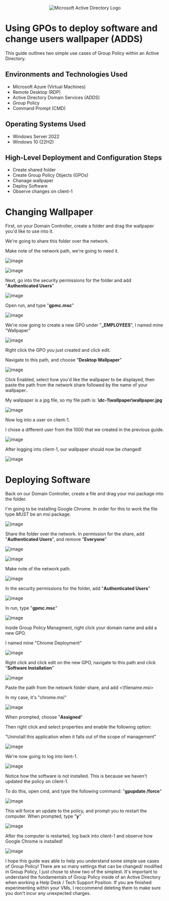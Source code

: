 <p align="center">
<img src="https://i.imgur.com/pU5A58S.png" alt="Microsoft Active Directory Logo"/>
</p>

<h1>Using GPOs to deploy software and change users wallpaper (ADDS)</h1>
This guide outlines two simple use cases of Group Policy within an Active Directory.<br />

<h2>Environments and Technologies Used</h2>

- Microsoft Azure (Virtual Machines)
- Remote Desktop (RDP)
- Active Directory Domain Services (ADDS)
- Group Policy
- Command Prompt (CMD)

<h2>Operating Systems Used </h2>

- Windows Server 2022
- Windows 10 (22H2)

<h2>High-Level Deployment and Configuration Steps</h2>

- Create shared folder
- Create Group Policy Objects (GPOs)
- Chanage wallpaper
- Deploy Software
- Observe changes on client-1

# Changing Wallpaper</b>

First, on your Domain Controller, create a folder and drag the wallpaper you'd like to use into it.</p>
We're going to share this folder over the network.</p>
Make note of the network path, we're going to need it.

![image](https://github.com/user-attachments/assets/f61ad5bc-753d-4965-bd6f-2f4389443698)

![image](https://github.com/user-attachments/assets/66d7d0eb-9850-4dc5-b8fd-7d2ae9a7979a)

Next, go into the security permissions for the folder and add "**Authenticated Users**"

![image](https://github.com/user-attachments/assets/28191a94-6367-4d57-a876-ec4b151ad7c8)

Open run, and type "**gpmc.msc**"

![image](https://github.com/user-attachments/assets/d3dc02d6-ed1c-4477-b7cf-30b8062e7e88)

We're now going to create a new GPO under "**_EMPLOYEES**", I named mine "Wallpaper"

![image](https://github.com/user-attachments/assets/9ee5b5f0-ecde-4d7b-9cc0-f80ae01a86b7)

Right click the GPO you just created and click edit.</p>
Navigate to this path, and choose "**Desktop Wallpaper**"

![image](https://github.com/user-attachments/assets/80cf8cb7-3da7-4bd7-a30f-1e19b0024c04)

Click Enabled, select how you'd like the wallpaper to be displayed, then paste the path from the network share followed by the name of your wallpaper.<ext>.</p>
My wallpaper is a jpg file, so my file path is: **\\dc-1\wallpaper\wallpaper.jpg**

![image](https://github.com/user-attachments/assets/04cfb3e2-bae5-406f-bcb3-ffedbc06790e)

Now log into a user on client-1.</p>
I chose a different user from the 1000 that we created in the previous guide.

![image](https://github.com/user-attachments/assets/9d8f956b-2b77-4ccc-a7fc-2de46226e540)

After logging into client-1, our wallpaper should now be changed!

![image](https://github.com/user-attachments/assets/9a2b14fb-04ad-4388-b6b9-2e89c0fc2b07)

# Deploying Software</b>

Back on our Domain Controller, create a file and drag your msi package into the folder.</p>
I'm going to be installing Google Chrome. In order for this to work the file type *MUST* be an msi package.

![image](https://github.com/user-attachments/assets/95c67699-631f-45b1-b519-d1b65747d341)

Share the folder over the network. In permission for the share, add "**Authenticated Users**", and remove "**Everyone**"

![image](https://github.com/user-attachments/assets/41706e29-f326-4302-b688-287056e0fbdd)

![image](https://github.com/user-attachments/assets/15bc14e8-13cd-4004-80c8-b164885bdb31)

Make note of the network path.

![image](https://github.com/user-attachments/assets/a5e40475-4853-4d8b-8de7-2b930611aba9)

In the security permissions for the folder, add "**Authenticated Users**"

![image](https://github.com/user-attachments/assets/8f9af453-f308-4f74-87b4-60d9cf2d38cf)

In run, type "**gpmc.msc**"

![image](https://github.com/user-attachments/assets/0c291fd4-e267-4212-a306-89d7fc42017c)

Inside Group Policy Managment, right click your domain name and add a new GPO.</p>
I named mine "Chrome Deployment"

![image](https://github.com/user-attachments/assets/09ad9fac-5aa6-4e7e-9672-61dd4ec12fe7)

Right click and click edit on the new GPO, navigate to this path and click "**Software Installation**"

![image](https://github.com/user-attachments/assets/99cfdcb0-9dc6-405f-bc31-f003451b1551)

Paste the path from the netowrk folder share, and add <\filename.msi></p>
In my case, it's "chrome.msi"

![image](https://github.com/user-attachments/assets/37d1c508-739f-4dd6-ad1c-9920385dee18)

When prompted, choose "**Assigned**"</p>
Then right click and select properties and enable the following option:</p>
"Uninstall this application when it falls out of the scope of
management"

![image](https://github.com/user-attachments/assets/fbd67dfb-14d8-443c-97d4-3a8e0491bb43)

We're now going to log into lient-1.

![image](https://github.com/user-attachments/assets/da050f30-550f-42ba-82d2-6ec53b239d44)

Notice how the software is not installed. This is because we haven't updated the policy on client-1.</p>
To do this, open cmd, and type the following command: "**gpupdate /force**"</p>

![image](https://github.com/user-attachments/assets/3c9708e9-b8bf-4dfc-9f7f-ffe9a90564d7)

This will force an update to the policy, and prompt you to restart the computer. When prompted, type "**y**"

![image](https://github.com/user-attachments/assets/7c314570-bc1e-45a6-8823-f83bfe15bb11)

After the computer is restarted, log back into client-1 and observe how Google Chrome is installed!

![image](https://github.com/user-attachments/assets/f00a7b84-4655-49e8-94f4-4ccb81f4c9db)

I hope this guide was able to help you understand some simple use cases of Group Policy! There are so many settings that can be changed/ modified in Group Policy, I just chose to show two of the simplest. It's important to understand the fundamentals of Group Policy inside of an Active Directory when working a Help Desk / Tech Support Position. If you are finished experimenting within your VMs, I reccommend deleting them to make sure you don't incur any unexpected charges.






















